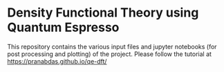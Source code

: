 # Density Functional Theory using Quantum Espresso

This repository contains the various input files and jupyter notebooks (for post
processing and plotting) of the project. Please follow the tutorial at
<https://pranabdas.github.io/qe-dft/>
